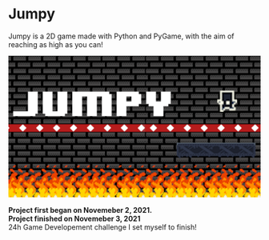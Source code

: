 # Jumpy
Jumpy is a 2D game made with Python and PyGame, with the aim of reaching as high as you can!

<img src=Jumpy.png>

**Project first began on Novemeber 2, 2021.** <br>
**Project finished on Novemeber 3, 2021** <br>
24h Game Developement challenge I set myself to finish!
